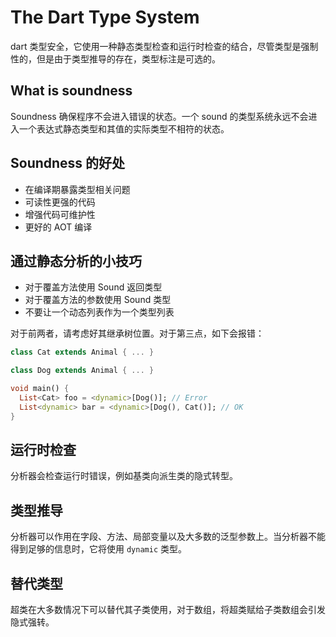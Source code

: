 # The Dart Type System

dart 类型安全，它使用一种静态类型检查和运行时检查的结合，尽管类型是强制性的，但是由于类型推导的存在，类型标注是可选的。

## What is soundness

Soundness 确保程序不会进入错误的状态。一个 sound 的类型系统永远不会进入一个表达式静态类型和其值的实际类型不相符的状态。

## Soundness 的好处

- 在编译期暴露类型相关问题
- 可读性更强的代码
- 增强代码可维护性
- 更好的 AOT 编译

## 通过静态分析的小技巧

- 对于覆盖方法使用 Sound 返回类型
- 对于覆盖方法的参数使用 Sound 类型
- 不要让一个动态列表作为一个类型列表

对于前两者，请考虑好其继承树位置。对于第三点，如下会报错：

```dart
class Cat extends Animal { ... }

class Dog extends Animal { ... }

void main() {
  List<Cat> foo = <dynamic>[Dog()]; // Error
  List<dynamic> bar = <dynamic>[Dog(), Cat()]; // OK
}
```

## 运行时检查

分析器会检查运行时错误，例如基类向派生类的隐式转型。

## 类型推导

分析器可以作用在字段、方法、局部变量以及大多数的泛型参数上。当分析器不能得到足够的信息时，它将使用 `dynamic` 类型。

## 替代类型

超类在大多数情况下可以替代其子类使用，对于数组，将超类赋给子类数组会引发隐式强转。